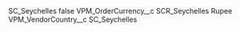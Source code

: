<?xml version="1.0" encoding="UTF-8"?>
<CustomMetadata xmlns="http://soap.sforce.com/2006/04/metadata" xmlns:xsi="http://www.w3.org/2001/XMLSchema-instance" xmlns:xsd="http://www.w3.org/2001/XMLSchema">
    <label>SC_Seychelles</label>
    <protected>false</protected>
    <values>
        <field>VPM_OrderCurrency__c</field>
        <value xsi:type="xsd:string">SCR_Seychelles Rupee</value>
    </values>
    <values>
        <field>VPM_VendorCountry__c</field>
        <value xsi:type="xsd:string">SC_Seychelles</value>
    </values>
</CustomMetadata>

